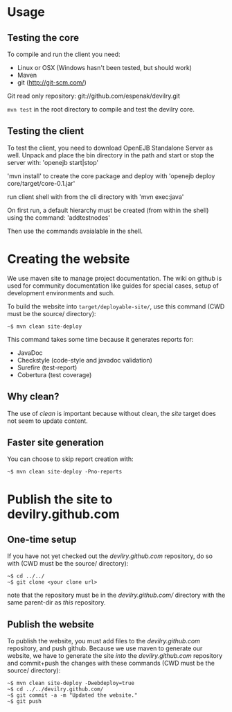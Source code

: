 Usage
=====

Testing the core
-----------------

To compile and run the client you need:

* Linux or OSX (Windows hasn't been tested, but should work)
* Maven
* git (http://git-scm.com/)



Git read only repository:
git://github.com/espenak/devilry.git


 
`mvn test` in the root directory to compile and test the devilry core.



Testing the client
-------------------

To test the client, you need to download OpenEJB Standalone Server as well. 
Unpack and place the bin directory in the path and start or stop the server with:
'openejb start|stop'

'mvn install' to create the core package and deploy with 'openejb deploy core/target/core-0.1.jar'

run client shell with from the cli directory with 'mvn exec:java'

On first run, a default hierarchy must be created (from within the shell) 
using the command:
'addtestnodes'

Then use the commands avaialable in the shell.


Creating the website
====================

We use maven site to manage project documentation. The wiki on github is used for community
documentation like guides for special cases, setup of development environments and such.

To build the website into `target/deployable-site/`, use this command (CWD must be the source/ directory):

	~$ mvn clean site-deploy

This command takes some time because it generates reports for:

 * JavaDoc
 * Checkstyle (code-style and javadoc validation)
 * Surefire (test-report)
 * Cobertura (test coverage)


Why clean?
----------

The use of *clean* is important because without clean, the *site* target does not seem to update content.


Faster site generation
----------------------

You can choose to skip report creation with:

	~$ mvn clean site-deploy -Pno-reports


Publish the site to devilry.github.com
======================================

One-time setup
--------------

If you have not yet checked out the *devilry.github.com* repository, do so with
(CWD must be the source/ directory):

	~$ cd ../../
	~$ git clone <your clone url>

note that the repository must be in the *devilry.github.com/* directory with the same parent-dir as *this* repository.


Publish the website
-------------------

To publish the website, you must add files to the *devilry.github.com* repository, and push github. Because we
use maven to generate our website, we have to generate the site *into* the *devilry.github.com* repository and
commit+push the changes with these commands (CWD must be the source/ directory):

	~$ mvn clean site-deploy -Dwebdeploy=true
	~$ cd ../../devilry.github.com/
	~$ git commit -a -m "Updated the website."
	~$ git push
